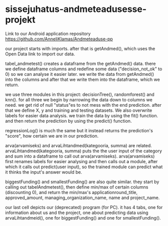 # sissejuhatus-andmeteadusesse-projekt
Link to our Android application repository https://github.com/AnneliKlamas/Andmeteaduse-pp

our project starts with imports. after that is getAndmed(), which uses the Open Data link to import our data.

tabel_andmetest() creates a dataframe from the getAndmed() data. there we define dataframe columns and redefine some data ("decision_not_ok" to 0) so we can analyse it easier later. we write the data from getAndmed() into the columns and after that we write them into the dataframe, which we return.

we use three modules in this project: decisionTree(), randomforest() and knn().
for all three we begin by narrowing the data down to columns we need. we get rid of null "status"es to not mess with the end prediction. after that we define X, y and training and testing datasets. We also overwrite labels for easier data analysis. we train the data by using the fit() function. and then return the prediction by using the predict() function.

regressionLog() is much the same but it instead returns the prediction's "score", how certain we are in our prediction.

arva(arvamiseks) and arvaLihtandmed(kategooria, summa) are related. arvaLihtandmed(kategooria, summa) puts the the user input of the category and sum into a dataframe to call out arva(arvamiseks). arva(arvamiseks) first renames labels for easier analysing and then calls out a module, after which it calls out predict(user input), so the trained module can predict what it thinks the input's answer would be.

biggestFunding() and smallestFunding() are also quite similar.
they start by calling out tabelAndmetest(), then define min/max of certain columns (discounting 0), and return the min/max's applicationround_title, approved_amount, managing_organization_name, name and project_name.

our last cell depicts our (deprecated) program (for PC). it has 4 tabs, one for information about us and the project, one about predicting data using arvaLihtandmeid(), one for biggestFunding() and one for smallestFunding().

